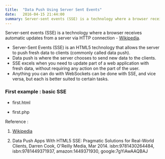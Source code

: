 ```yaml
---
title:  "Data Push Using Server Sent Events"
date:   2016-04-15 21:44:00
summary: Server-sent events (SSE) is a technology where a browser receives automatic updates from a server via HTTP connection - Wikipedia.
---
```


Server-sent events (SSE) is a technology where a browser receives automatic updates from a server via HTTP connection - [Wikipedia](https://en.wikipedia.org/wiki/Server-sent_events).

- Server-Sent Events (SSE) is an HTML5 technology that allows the server to push fresh data to clients (commonly called data push).
- Data push is where the server chooses to send new data to the clients.
- SSE excels when you need to update part of a web application with fresh data, without requiring any action on the part of the user.
- Anything you can do with WebSockets can be done with SSE, and vice versa, but each is better suited to certain tasks.

### First example : basic SSE

- first.html

<script src="http://gist-it.appspot.com/github/apps-libX/appsse937/blob/dev-master/sse2/first.html?footer=minimal"></script>

- first.php

<script src="http://gist-it.appspot.com/github/apps-libX/appsse937/blob/dev-master/sse2/first.php?footer=minimal"></script>


Reference :

1. [Wikipedia](https://en.wikipedia.org/wiki/Server-sent_events)

2. Data Push Apps With HTML5 SSE: Pragmatic Solutions for Real-World Clients, Darren Cook, O'Reilly Media, Mar 2014. isbn:9781430264484, isbn:9781449371937, amazon:1449371930, google:7gYiAwAAQBAJ
